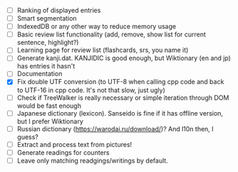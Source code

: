 - [ ] Ranking of displayed entries
- [ ] Smart segmentation
- [ ] IndexedDB or any other way to reduce memory usage
- [ ] Basic review list functionality (add, remove, show list for current sentence, highlight?)
- [ ] Learning page for review list (flashcards, srs, you name it)
- [ ] Generate kanji.dat. KANJIDIC is good enough, but Wiktionary (en and jp) has entries it hasn't
- [ ] Documentation
- [x] Fix double UTF conversion (to UTF-8 when calling cpp code and back to UTF-16 in cpp code.
It's not that slow, just ugly)
- [ ] Check if TreeWalker is really necessary or simple iteration through DOM would be fast enough
- [ ] Japanese dictionary (lexicon). Sanseido is fine if it has offline version, but I prefer Wiktionary
- [ ] Russian dictionary (https://warodai.ru/download/)? And l10n then, I guess?
- [ ] Extract and process text from pictures!
- [ ] Generate readings for counters
- [ ] Leave only matching readgings/writings by default.
